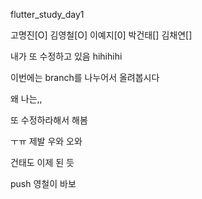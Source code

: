 flutter_study_day1


고명진[O]
김영철[O]
이예지[0]
박건태[]
김채연[]

내가 또 수정하고 있음
hihihihi


이번에는 branch를 나누어서 올려봅시다

왜 나는,,

또 수정하라해서 해봄

ㅜㅠ 제발
우와 오와

건태도 이제 된 듯

push
영철이 바보